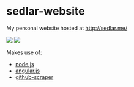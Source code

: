# sedlar-website
My personal website hosted at http://sedlar.me/

![](https://img.shields.io/badge/License-MIT-blue.svg) ![](https://travis-ci.org/TSedlar/sedlar-website.svg)

Makes use of:
 * [node.js](https://nodejs.org/en/)
 * [angular.js](https://angular.io/)
 * [github-scraper](https://github.com/TSedlar/github-scraper)
